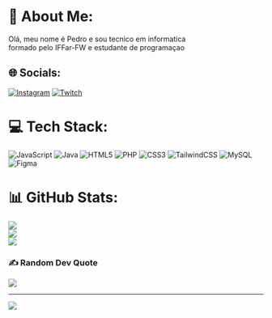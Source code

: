 # 💫 About Me:
 Olá, meu nome é Pedro e sou tecnico em informatica<br> formado pelo IFFar-FW e estudante de programaçao


## 🌐 Socials:
[![Instagram](https://img.shields.io/badge/Instagram-%23E4405F.svg?logo=Instagram&logoColor=white)](https://instagram.com/pedrooag) [![Twitch](https://img.shields.io/badge/Twitch-%239146FF.svg?logo=Twitch&logoColor=white)](https://twitch.tv/peetr7) 

# 💻 Tech Stack:
![JavaScript](https://img.shields.io/badge/javascript-%23323330.svg?style=for-the-badge&logo=javascript&logoColor=%23F7DF1E) ![Java](https://img.shields.io/badge/java-%23ED8B00.svg?style=for-the-badge&logo=java&logoColor=white) ![HTML5](https://img.shields.io/badge/html5-%23E34F26.svg?style=for-the-badge&logo=html5&logoColor=white) ![PHP](https://img.shields.io/badge/php-%23777BB4.svg?style=for-the-badge&logo=php&logoColor=white) ![CSS3](https://img.shields.io/badge/css3-%231572B6.svg?style=for-the-badge&logo=css3&logoColor=white) ![TailwindCSS](https://img.shields.io/badge/tailwindcss-%2338B2AC.svg?style=for-the-badge&logo=tailwind-css&logoColor=white) ![MySQL](https://img.shields.io/badge/mysql-%2300f.svg?style=for-the-badge&logo=mysql&logoColor=white) 	![Figma](https://img.shields.io/badge/figma-%23F24E1E.svg?style=for-the-badge&logo=figma&logoColor=white)
# 📊 GitHub Stats:
![](https://github-readme-stats.vercel.app/api?username=pedroag7&theme=midnight-purple&hide_border=false&include_all_commits=true&count_private=true)<br/>
![](https://github-readme-streak-stats.herokuapp.com/?user=pedroag7&theme=midnight-purple&hide_border=false)<br/>
![](https://github-readme-stats.vercel.app/api/top-langs/?username=pedroag7&theme=midnight-purple&hide_border=false&include_all_commits=true&count_private=true&layout=compact)

### ✍️ Random Dev Quote
![](https://quotes-github-readme.vercel.app/api?type=horizontal&theme=radical)

---
[![](https://visitcount.itsvg.in/api?id=pedroag7&icon=1&color=6)](https://visitcount.itsvg.in)

<!-- Proudly created with GPRM ( https://gprm.itsvg.in ) -->
